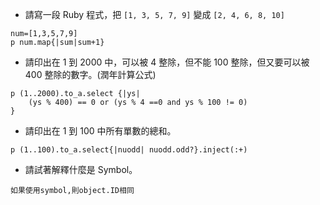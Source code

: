 
* 請寫一段 Ruby 程式，把 `[1, 3, 5, 7, 9]` 變成 `[2, 4, 6, 8, 10]`
```
num=[1,3,5,7,9]
p num.map{|sum|sum+1}
```

* 請印出在 1 到 2000 中，可以被 4 整除，但不能 100 整除，但又要可以被 400 整除的數字。(潤年計算公式)
```
p (1..2000).to_a.select {|ys|  
	(ys % 400) == 0 or (ys % 4 ==0 and ys % 100 != 0)
}
```

* 請印出在 1 到 100 中所有單數的總和。
```
p (1..100).to_a.select{|nuodd| nuodd.odd?}.inject(:+)
```


* 請試著解釋什麼是 Symbol。
```
如果使用symbol,則object.ID相同
